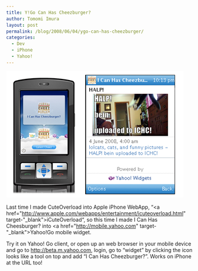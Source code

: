 ```yaml
---
title: Y!Go Can Has Cheezburger?
author: Tomomi Imura
layout: post
permalink: /blog/2008/06/04/ygo-can-has-cheezburger/
categories:
  - Dev
  - iPhone
  - Yahoo!
---
```

![Lolcat on Y!Go][1]  
  
Last time I made CuteOverload into Apple iPhone WebApp, &#8220;<a href="http://www.apple.com/webapps/entertainment/icuteoverload.html" target-"_blank">iCuteOverload</a>&#8220;, so this time I made I Can Has Cheesburger? into <a href="http://mobile.yahoo.com" target-"_blank">Yahoo!Go</a> mobile widget.

Try it on Yahoo! Go client, or open up an web browser in your mobile device and go to http://beta.m.yahoo.com, login, go to &#8220;widget&#8221; by clicking the icon looks like a tool on top and add &#8220;I Can Has Cheezburger?&#8221;. Works on iPhone at the URL too!

 [1]: /assets/images/wp-content/misc/ygo_lol.jpg
